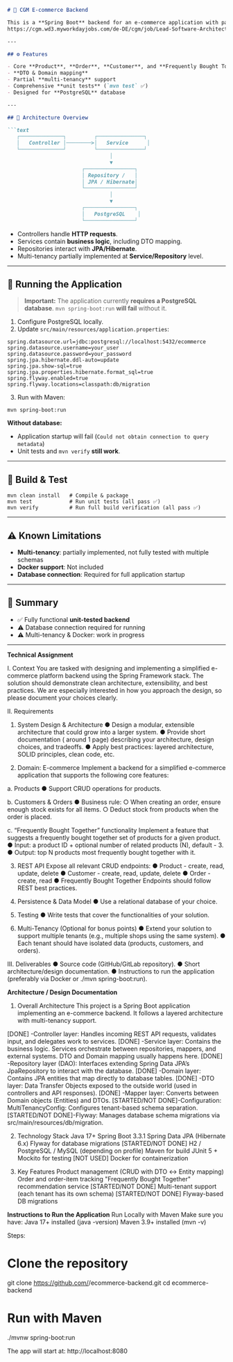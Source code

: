 
````markdown
# 🛒 CGM E-commerce Backend

This is a **Spring Boot** backend for an e-commerce application with partial multi-tenancy support, implemented as part of a technical assignment for **Lead Software Architect (SAP Commerce Cloud)** interview at CGM.
https://cgm.wd3.myworkdayjobs.com/de-DE/cgm/job/Lead-Software-Architect--m-f-d-_JR107374

---

## ⚙️ Features

- Core **Product**, **Order**, **Customer**, and **Frequently Bought Together** services
- **DTO & Domain mapping**
- Partial **multi-tenancy** support
- Comprehensive **unit tests** (`mvn test` ✅)
- Designed for **PostgreSQL** database

---

## 📐 Architecture Overview

```text
   ┌──────────────┐         ┌───────────────┐
   │   Controller │────────>│   Service      │
   └──────────────┘         └───────────────┘
                                 │
                                 ▼
                        ┌────────────────┐
                        │ Repository /   │
                        │ JPA / Hibernate│
                        └────────────────┘
                                 │
                                 ▼
                        ┌────────────────┐
                        │   PostgreSQL    │
                        └────────────────┘
````

* Controllers handle **HTTP requests**.
* Services contain **business logic**, including DTO mapping.
* Repositories interact with **JPA/Hibernate**.
* Multi-tenancy partially implemented at **Service/Repository** level.

---

## 🏃 Running the Application

> **Important:** The application currently **requires a PostgreSQL database**. `mvn spring-boot:run` **will fail** without it.

1. Configure PostgreSQL locally.
2. Update `src/main/resources/application.properties`:

```properties
spring.datasource.url=jdbc:postgresql://localhost:5432/ecommerce
spring.datasource.username=your_user
spring.datasource.password=your_password
spring.jpa.hibernate.ddl-auto=update
spring.jpa.show-sql=true
spring.jpa.properties.hibernate.format_sql=true
spring.flyway.enabled=true
spring.flyway.locations=classpath:db/migration
```

3. Run with Maven:

```
mvn spring-boot:run
```

**Without database:**

* Application startup will fail (`Could not obtain connection to query metadata`)
* Unit tests and `mvn verify` **still work**.

---

## 🧪 Build & Test

```
mvn clean install   # Compile & package
mvn test            # Run unit tests (all pass ✅)
mvn verify          # Run full build verification (all pass ✅)
```

---

## ⚠️ Known Limitations

* **Multi-tenancy**: partially implemented, not fully tested with multiple schemas
* **Docker support**: Not included
* **Database connection**: Required for full application startup

---

## 🎯 Summary

* ✅ Fully functional **unit-tested backend**
* ⚠️ Database connection required for running
* ⚠️ Multi-tenancy & Docker: work in progress

---





**Technical Assignment**

I. Context
You are tasked with designing and implementing a simplified e-commerce platform backend using the Spring Framework stack. The solution should demonstrate clean
architecture, extensibility, and best practices.
We are especially interested in how you approach the design, so please document your choices clearly.

II. Requirements

1. System Design & Architecture
● Design a modular, extensible architecture that could grow into a larger system.
● Provide short documentation ( around 1 page) describing your architecture, design choices, and tradeoffs.
● Apply best practices: layered architecture, SOLID principles, clean code, etc.

2. Domain: E-commerce
Implement a backend for a simplified e-commerce application that supports the
following core features:

a. Products
● Support CRUD operations for products.

b. Customers & Orders
● Business rule:
○ When creating an order, ensure enough stock exists for all items.
○ Deduct stock from products when the order is placed.

c. “Frequently Bought Together” functionality
Implement a feature that suggests a frequently bought together set of products for a given product.
● Input: a product ID + optional number of related products (N), default - 3.
● Output: top N products most frequently bought together with it.

3. REST API
Expose all relevant CRUD endpoints:
● Product - create, read, update, delete
● Customer - create, read, update, delete
● Order - create, read
● Frequently Bought Together
Endpoints should follow REST best practices.

4. Persistence & Data Model
● Use a relational database of your choice.

5. Testing
● Write tests that cover the functionalities of your solution.

6. Multi-Tenancy (Optional for bonus points)
● Extend your solution to support multiple tenants (e.g., multiple shops using the same system).
● Each tenant should have isolated data (products, customers, and orders).

III. Deliverables
● Source code (GitHub/GitLab repository).
● Short architecture/design documentation.
● Instructions to run the application (preferably via Docker or ./mvn spring-boot:run).





**Architecture / Design Documentation**
1. Overall Architecture
This project is a Spring Boot application implementing an e-commerce backend. It follows a layered architecture with multi-tenancy support.

[DONE]            -Controller layer: Handles incoming REST API requests, validates input, and delegates work to services.
[DONE]            -Service layer: Contains the business logic. Services orchestrate between repositories, mappers, and external systems. DTO and Domain mapping usually happens here.
[DONE]            -Repository layer (DAO): Interfaces extending Spring Data JPA’s JpaRepository to interact with the database.
[DONE]            -Domain layer: Contains JPA entities that map directly to database tables.
[DONE]            -DTO layer: Data Transfer Objects exposed to the outside world (used in controllers and API responses).
[DONE]            -Mapper layer: Converts between Domain objects (Entities) and DTOs.
[STARTED/NOT DONE]-Configuration: MultiTenancyConfig: Configures tenant-based schema separation.
[STARTED/NOT DONE]-Flyway: Manages database schema migrations via src/main/resources/db/migration.

2. Technology Stack
                    Java 17+
                    Spring Boot 3.3.1
                    Spring Data JPA (Hibernate 6.x)
                    Flyway for database migrations
[STARTED/NOT DONE]  H2 / PostgreSQL / MySQL (depending on profile)
                    Maven for build
                    JUnit 5 + Mockito for testing
[NOT USED]          Docker for containerization

3. Key Features
                    Product management (CRUD with DTO ↔ Entity mapping)
                    Order and order-item tracking
                    "Frequently Bought Together" recommendation service
[STARTED/NOT DONE]  Multi-tenant support (each tenant has its own schema)
[STARTED/NOT DONE]  Flyway-based DB migrations





**Instructions to Run the Application**
Run Locally with Maven
Make sure you have:
Java 17+ installed (java -version)
Maven 3.9+ installed (mvn -v)

Steps:
# Clone the repository
git clone https://github.com/<your-username>/ecommerce-backend.git
cd ecommerce-backend

# Run with Maven
./mvnw spring-boot:run

The app will start at: http://localhost:8080
